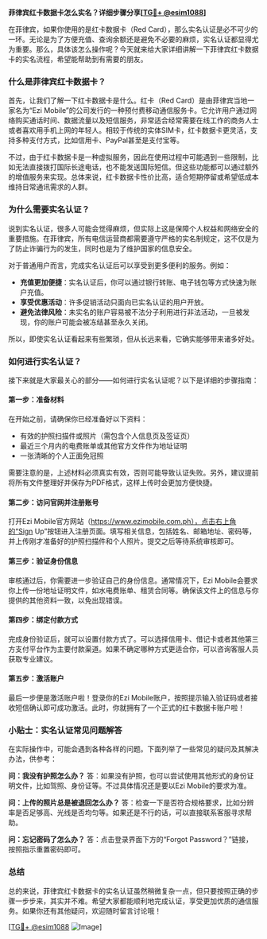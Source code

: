**菲律宾红卡数据卡怎么实名？详细步骤分享[[TG💪+ @esim1088](https://t.me/s/esim1088)]**

在菲律宾，如果你使用的是红卡数据卡（Red Card），那么实名认证是必不可少的一环。无论是为了方便充值、查询余额还是避免不必要的麻烦，实名认证都显得尤为重要。那么，具体该怎么操作呢？今天就来给大家详细讲解一下菲律宾红卡数据卡的实名流程，希望能帮助到有需要的朋友。

### **什么是菲律宾红卡数据卡？**

首先，让我们了解一下红卡数据卡是什么。红卡（Red Card）是由菲律宾当地一家名为“Ezi Mobile”的公司发行的一种预付费移动通信服务卡。它允许用户通过网络购买通话时间、数据流量以及短信服务，非常适合经常需要在线工作的商务人士或者喜欢用手机上网的年轻人。相较于传统的实体SIM卡，红卡数据卡更灵活，支持多种支付方式，比如信用卡、PayPal甚至是支付宝等。

不过，由于红卡数据卡是一种虚拟服务，因此在使用过程中可能遇到一些限制，比如无法直接拨打国际长途电话，也不能发送国际短信。但这些功能都可以通过额外的增值服务来实现。总体来说，红卡数据卡性价比高，适合短期停留或希望低成本维持日常通讯需求的人群。

### **为什么需要实名认证？**

说到实名认证，很多人可能会觉得麻烦，但实际上这是保障个人权益和网络安全的重要措施。在菲律宾，所有电信运营商都需要遵守严格的实名制规定，这不仅是为了防止诈骗行为的发生，同时也是为了维护国家的信息安全。

对于普通用户而言，完成实名认证后可以享受到更多便利的服务。例如：

- **充值更加便捷**：实名认证后，你可以通过银行转账、电子钱包等方式快速为账户充值。
- **享受优惠活动**：许多促销活动只面向已实名认证的用户开放。
- **避免法律风险**：未实名的账户容易被不法分子利用进行非法活动，一旦被发现，你的账户可能会被冻结甚至永久关闭。

所以，即使实名认证看起来有些繁琐，但从长远来看，它确实能够带来诸多好处。

### **如何进行实名认证？**

接下来就是大家最关心的部分——如何进行实名认证呢？以下是详细的步骤指南：

#### **第一步：准备材料**
在开始之前，请确保你已经准备好以下资料：
- 有效的护照扫描件或照片（需包含个人信息页及签证页）
- 最近三个月内的电费账单或其他官方文件作为地址证明
- 一张清晰的个人正面免冠照

需要注意的是，上述材料必须真实有效，否则可能导致认证失败。另外，建议提前将所有文件整理好并保存为PDF格式，这样上传时会更加方便快捷。

#### **第二步：访问官网并注册账号**
打开Ezi Mobile官方网站（https://www.ezimobile.com.ph），点击右上角的“Sign Up”按钮进入注册页面。填写相关信息，包括姓名、邮箱地址、密码等，并上传刚才准备好的护照扫描件和个人照片。提交之后等待系统审核即可。

#### **第三步：验证身份信息**
审核通过后，你需要进一步验证自己的身份信息。通常情况下，Ezi Mobile会要求你上传一份地址证明文件，如水电费账单、租赁合同等。确保该文件上的信息与你提供的其他资料一致，以免出现错误。

#### **第四步：绑定付款方式**
完成身份验证后，就可以设置付款方式了。可以选择信用卡、借记卡或者其他第三方支付平台作为主要付款渠道。如果不确定哪种方式更适合你，可以咨询客服人员获取专业建议。

#### **第五步：激活账户**
最后一步便是激活账户啦！登录你的Ezi Mobile账户，按照提示输入验证码或者接收短信确认即可成功激活。此时，你就拥有了一个正式的红卡数据卡账户啦！

### **小贴士：实名认证常见问题解答**

在实际操作中，可能会遇到各种各样的问题。下面列举了一些常见的疑问及其解决办法，供参考：

**问：我没有护照怎么办？**
答：如果没有护照，也可以尝试使用其他形式的身份证明文件，比如驾照、身份证等。不过具体情况还是要以Ezi Mobile的要求为准。

**问：上传的照片总是被退回怎么办？**
答：检查一下是否符合规格要求，比如分辨率是否足够高、光线是否均匀等。如果还是不行的话，可以直接联系客服寻求帮助。

**问：忘记密码了怎么办？**
答：点击登录界面下方的“Forgot Password？”链接，按照指示重置密码即可。

### **总结**

总的来说，菲律宾红卡数据卡的实名认证虽然稍微复杂一点，但只要按照正确的步骤一步步来，其实并不难。希望大家都能顺利地完成认证，享受更加优质的通信服务。如果你还有其他疑问，欢迎随时留言讨论哦！

[[TG💪+ @esim1088](https://t.me/s/esim1088) ![Image](https://i.postimg.cc/4NQfJmqS/Snipaste-2025-05-13-00-14-12.png)]